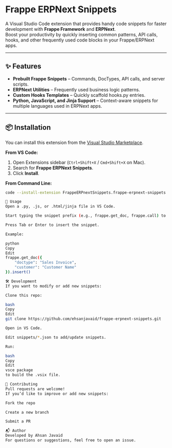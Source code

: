 # Frappe ERPNext Snippets

A Visual Studio Code extension that provides handy code snippets for faster development with **Frappe Framework** and **ERPNext**.  
Boost your productivity by quickly inserting common patterns, API calls, hooks, and other frequently used code blocks in your Frappe/ERPNext apps.

---

## ✨ Features
- **Prebuilt Frappe Snippets** – Commands, DocTypes, API calls, and server scripts.
- **ERPNext Utilities** – Frequently used business logic patterns.
- **Custom Hooks Templates** – Quickly scaffold hooks.py entries.
- **Python, JavaScript, and Jinja Support** – Context-aware snippets for multiple languages used in ERPNext apps.

---

## 📦 Installation
You can install this extension from the [Visual Studio Marketplace](https://marketplace.visualstudio.com/).

**From VS Code:**
1. Open Extensions sidebar (`Ctrl+Shift+X` / `Cmd+Shift+X` on Mac).
2. Search for **Frappe ERPNext Snippets**.
3. Click **Install**.

**From Command Line:**
```bash
code --install-extension FrappeERPnextSnippets.frappe-erpnext-snippets

🚀 Usage
Open a .py, .js, or .html/jinja file in VS Code.

Start typing the snippet prefix (e.g., frappe.get_doc, frappe.call) to trigger IntelliSense.

Press Tab or Enter to insert the snippet.

Example:

python
Copy
Edit
frappe.get_doc({
    "doctype": "Sales Invoice",
    "customer": "Customer Name"
}).insert()

🛠 Development
If you want to modify or add new snippets:

Clone this repo:

bash
Copy
Edit
git clone https://github.com/ehsanjavaid/frappe-erpnext-snippets.git

Open in VS Code.

Edit snippets/*.json to add/update snippets.

Run:

bash
Copy
Edit
vsce package
to build the .vsix file.

🤝 Contributing
Pull requests are welcome!
If you’d like to improve or add new snippets:

Fork the repo

Create a new branch

Submit a PR

📬 Author
Developed by Ahsan Javaid
For questions or suggestions, feel free to open an issue.